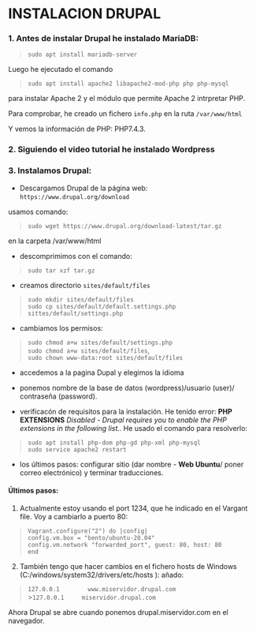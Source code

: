 # INSTALACION DRUPAL

### 1. Antes de instalar Drupal he instalado MariaDB:
>`sudo apt install mariadb-server`

 Luego he ejecutado el comando
>`sudo apt install apache2 libapache2-mod-php php php-mysql`

para instalar Apache 2 y el módulo que permite Apache 2 intrpretar PHP.

Para comprobar, he creado un fichero `info.php` en la ruta `/var/www/html`

Y vemos la información de PHP: PHP7.4.3.

### 2. Siguiendo el video tutorial he instalado Wordpress
### 3. Instalamos Drupal:

- Descargamos Drupal de la página web: 
`https://www.drupal.org/download`

usamos comando:
>`sudo wget https://www.drupal.org/download-latest/tar.gz`

en la carpeta /var/www/html

- descomprimimos con el comando:
>`sudo tar xzf tar.gz`

- creamos directorio `sites/default/files`
>`sudo mkdir sites/default/files`\
>`sudo cp sites/default/default.settings.php sittes/default/settings.php`

- cambiamos los permisos:
>`sudo chmod a+w sites/default/settings.php`\
>`sudo chmod a+w sites/default/files`,\
>`sudo chown www-data:root sites/default/files`

- accedemos a la pagina Dupal y elegimos la idioma
 
- ponemos nombre de la base de datos (wordpress)/usuario (user)/ contraseña (password).

- verificacón de requisitos para la instalación. 
He tenido error: **PHP EXTENSIONS** *Disabled - Drupal requires you to enable the PHP extensions in the following list..*
He usado el comando para resolverlo:
>`sudo apt install php-dom php-gd php-xml php-mysql`\
>`sudo service apache2 restart`

- los últimos pasos: configurar sitio (dar nombre - **Web Ubuntu**/ poner correo electrónico) y terminar traducciones.




#### Últimos pasos:  
1. Actualmente estoy usando el port 1234, que he indicado en el Vargant file. Voy a cambiarlo a puerto 80:
 >`Vagrant.configure("2") do |config|`\
 >`config.vm.box = "bento/ubuntu-20.04"`\
 >`config.vm.network "forwarded_port", guest: 80, host: 80`\
 >`end`

2. También tengo que hacer cambios en el fichero hosts de Windows (C:/windows/system32/drivers/etc/hosts ):
 añado:
 >`127.0.0.1		www.miservidor.drupal.com`\
	>`127.0.0.1		miservidor.drupal.com`

Ahora Drupal se abre cuando ponemos drupal.miservidor.com en el navegador.
